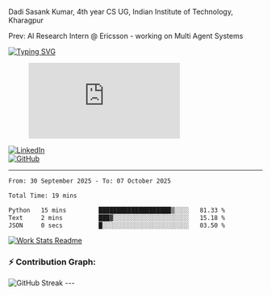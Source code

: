 Dadi Sasank Kumar, 4th year CS UG,
Indian Institute of Technology, Kharagpur

Prev: AI Research Intern @ Ericsson -  working on Multi Agent Systems


[![Typing SVG](https://readme-typing-svg.herokuapp.com?font=Fira+Code&color=%2336BCF7&lines=Hi+there!+%F0%9F%91%8B;I+am+a+Computer+Science+Undergrad+at+IIT+Kharagpur;Thankyou+for+visiting+my+github+profile)](https://github.com/sesiii)


<figure><embed src="https://wakatime.com/share/@81d5e6c4-c575-43e6-9a9e-85ed25517f53/42cf003a-18dd-42ef-bded-df01146821f2.svg"></embed></figure>


[![LinkedIn](https://img.shields.io/badge/LinkedIn-0077B5?style=for-the-badge&logo=linkedin&logoColor=white)](https://www.linkedin.com/in/sesidadi)  
[![GitHub](https://img.shields.io/badge/GitHub-181717?style=for-the-badge&logo=github&logoColor=white)](https://github.com/sesiii)



---
<!--START_SECTION:waka-->

```txt
From: 30 September 2025 - To: 07 October 2025

Total Time: 19 mins

Python   15 mins         ████████████████████▒░░░░   81.33 %
Text     2 mins          ███▓░░░░░░░░░░░░░░░░░░░░░   15.18 %
JSON     0 secs          █░░░░░░░░░░░░░░░░░░░░░░░░   03.50 %
```

<!--END_SECTION:waka-->


[![Work Stats Readme](https://github.com/sesiii/sesiii/actions/workflows/main.yml/badge.svg)](https://github.com/sesiii/sesiii/actions/workflows/main.yml)

### ⚡ Contribution Graph:

<img src="https://streak-stats.demolab.com/?user=sesiii&theme=radical" alt="GitHub Streak" />
---
